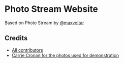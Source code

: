 # Photo Stream Website

Based on Photo Stream by [@maxvoltar](https://github.com/maxvoltar/photo-stream)

## Credits

- [All contributors](https://github.com/waschinski/photo-stream/graphs/contributors)
- [Carrie Cronan for the photos used for demonstration](https://unsplash.com/@ccronan)
